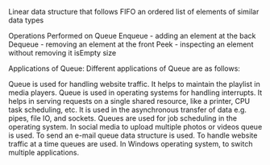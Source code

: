 Linear data structure that follows FIFO
an ordered list of elements of similar data types

Operations Performed on Queue
Enqueue - adding an element at the back
Dequeue - removing an element at the front
Peek - inspecting an element without removing it
isEmpty 
size

Applications of Queue: 
Different applications of Queue are as follows:

Queue is used for handling website traffic.
It helps to maintain the playlist in media players.
Queue is used in operating systems for handling interrupts.
It helps in serving requests on a single shared resource, like a printer, CPU task scheduling, etc.
It is used in the asynchronous transfer of data e.g. pipes, file IO, and sockets.
 Queues are used for job scheduling in the operating system.
In social media to upload multiple photos or videos queue is used.
To send an e-mail queue data structure is used.
To handle website traffic at a time queues are used.
In Windows operating system, to switch multiple applications.